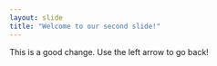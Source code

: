 ```yaml
---
layout: slide
title: "Welcome to our second slide!"
---
```

This is a good change.
Use the left arrow to go back!
